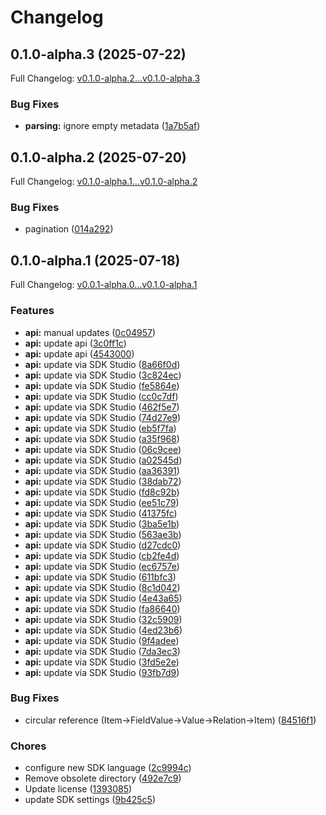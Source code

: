 # Changelog

## 0.1.0-alpha.3 (2025-07-22)

Full Changelog: [v0.1.0-alpha.2...v0.1.0-alpha.3](https://github.com/moonbaseai/moonbase-sdk-python/compare/v0.1.0-alpha.2...v0.1.0-alpha.3)

### Bug Fixes

* **parsing:** ignore empty metadata ([1a7b5af](https://github.com/moonbaseai/moonbase-sdk-python/commit/1a7b5af0794cc97aa7bb8fdea8a1e08f19b2156b))

## 0.1.0-alpha.2 (2025-07-20)

Full Changelog: [v0.1.0-alpha.1...v0.1.0-alpha.2](https://github.com/moonbaseai/moonbase-sdk-python/compare/v0.1.0-alpha.1...v0.1.0-alpha.2)

### Bug Fixes

* pagination ([014a292](https://github.com/moonbaseai/moonbase-sdk-python/commit/014a2927f9c55c734a620b1f025e824b8aabdb2b))

## 0.1.0-alpha.1 (2025-07-18)

Full Changelog: [v0.0.1-alpha.0...v0.1.0-alpha.1](https://github.com/moonbaseai/moonbase-sdk-python/compare/v0.0.1-alpha.0...v0.1.0-alpha.1)

### Features

* **api:** manual updates ([0c04957](https://github.com/moonbaseai/moonbase-sdk-python/commit/0c049571ec85720a12ec9fe080591e87714d0c8f))
* **api:** update api ([3c0ff1c](https://github.com/moonbaseai/moonbase-sdk-python/commit/3c0ff1c8b777886990e4a1e0e97b1b3de62c31ed))
* **api:** update api ([4543000](https://github.com/moonbaseai/moonbase-sdk-python/commit/4543000f3d7fec48de0fea159b0c96501279c9de))
* **api:** update via SDK Studio ([8a66f0d](https://github.com/moonbaseai/moonbase-sdk-python/commit/8a66f0d6c2f5e49cb1f55d8fc37cd519c0920fd7))
* **api:** update via SDK Studio ([3c824ec](https://github.com/moonbaseai/moonbase-sdk-python/commit/3c824ec566df0e80734f662149a496195a1974d3))
* **api:** update via SDK Studio ([fe5864e](https://github.com/moonbaseai/moonbase-sdk-python/commit/fe5864e04fe4ebc785ed9184b5c79d13753ad684))
* **api:** update via SDK Studio ([cc0c7df](https://github.com/moonbaseai/moonbase-sdk-python/commit/cc0c7df89b5d0246b998838087e6cc171b8669be))
* **api:** update via SDK Studio ([462f5e7](https://github.com/moonbaseai/moonbase-sdk-python/commit/462f5e773cb0c6bc510475ad723c1ce1c791b5ec))
* **api:** update via SDK Studio ([74d27e9](https://github.com/moonbaseai/moonbase-sdk-python/commit/74d27e92ef73482191424c86b1c27d4aaceb8df0))
* **api:** update via SDK Studio ([eb5f7fa](https://github.com/moonbaseai/moonbase-sdk-python/commit/eb5f7fa0de7bc055f02df525a4ae3350070c63b4))
* **api:** update via SDK Studio ([a35f968](https://github.com/moonbaseai/moonbase-sdk-python/commit/a35f968c17cd265b5537270f5bd4588e11d935b8))
* **api:** update via SDK Studio ([06c9cee](https://github.com/moonbaseai/moonbase-sdk-python/commit/06c9cee4f48d1a64790b7292c67209aab9d84fb4))
* **api:** update via SDK Studio ([a02545d](https://github.com/moonbaseai/moonbase-sdk-python/commit/a02545defafb2c566e6c51803007c765923c02ff))
* **api:** update via SDK Studio ([aa36391](https://github.com/moonbaseai/moonbase-sdk-python/commit/aa3639106da2171401c9b9539d33ba9ca67d9359))
* **api:** update via SDK Studio ([38dab72](https://github.com/moonbaseai/moonbase-sdk-python/commit/38dab7233e5c0951499cbe3fefa98e4c9ab2c60c))
* **api:** update via SDK Studio ([fd8c92b](https://github.com/moonbaseai/moonbase-sdk-python/commit/fd8c92b51353b199f710be05982f5388cdc04a8d))
* **api:** update via SDK Studio ([ee51c79](https://github.com/moonbaseai/moonbase-sdk-python/commit/ee51c7906e7dbc109fdeafd9ce67b16fbe7b4276))
* **api:** update via SDK Studio ([41375fc](https://github.com/moonbaseai/moonbase-sdk-python/commit/41375fc9e90c1fb7cf88a3144ab946a92f7f9692))
* **api:** update via SDK Studio ([3ba5e1b](https://github.com/moonbaseai/moonbase-sdk-python/commit/3ba5e1b9f24184e87a00090eb49c5e683347b2f9))
* **api:** update via SDK Studio ([563ae3b](https://github.com/moonbaseai/moonbase-sdk-python/commit/563ae3b7a299e8cdb53411fafb2eeca9429c9371))
* **api:** update via SDK Studio ([d27cdc0](https://github.com/moonbaseai/moonbase-sdk-python/commit/d27cdc078232cda66a1ef465fd22bf49523a4a7c))
* **api:** update via SDK Studio ([cb2fe4d](https://github.com/moonbaseai/moonbase-sdk-python/commit/cb2fe4ddc7302436b6e395bea659305be7e99b6e))
* **api:** update via SDK Studio ([ec6757e](https://github.com/moonbaseai/moonbase-sdk-python/commit/ec6757e2b444e9cba73c00377ec61797db77503b))
* **api:** update via SDK Studio ([611bfc3](https://github.com/moonbaseai/moonbase-sdk-python/commit/611bfc3eec55e241cd2ae98560d79e2071bd2e91))
* **api:** update via SDK Studio ([8c1d042](https://github.com/moonbaseai/moonbase-sdk-python/commit/8c1d0426ed57d8734869a9a2565478026de72795))
* **api:** update via SDK Studio ([4e43a65](https://github.com/moonbaseai/moonbase-sdk-python/commit/4e43a6543f3bac9372eb7733d430da922de02089))
* **api:** update via SDK Studio ([fa86640](https://github.com/moonbaseai/moonbase-sdk-python/commit/fa86640590cb2f7a45bc026fbbcd715e7393480e))
* **api:** update via SDK Studio ([32c5909](https://github.com/moonbaseai/moonbase-sdk-python/commit/32c5909573602dc0d48bd4c627889370881f3830))
* **api:** update via SDK Studio ([4ed23b6](https://github.com/moonbaseai/moonbase-sdk-python/commit/4ed23b654ec60a454434d97e68b2387246b8e888))
* **api:** update via SDK Studio ([9f4adee](https://github.com/moonbaseai/moonbase-sdk-python/commit/9f4adeeb7070f95df3a28d3cf6fc2ac97167106e))
* **api:** update via SDK Studio ([7da3ec3](https://github.com/moonbaseai/moonbase-sdk-python/commit/7da3ec37f83cf33c2b6c8abd12c570ccb8b293be))
* **api:** update via SDK Studio ([3fd5e2e](https://github.com/moonbaseai/moonbase-sdk-python/commit/3fd5e2eb0a0a8ffcd86e427d8e0993f331ae9b6b))
* **api:** update via SDK Studio ([93fb7d9](https://github.com/moonbaseai/moonbase-sdk-python/commit/93fb7d953a361082cec0a79af99d55283e52c561))


### Bug Fixes

* circular reference (Item-&gt;FieldValue->Value->Relation->Item) ([84516f1](https://github.com/moonbaseai/moonbase-sdk-python/commit/84516f14ab0a04877ea5e53e5c48cb0de0857e5c))


### Chores

* configure new SDK language ([2c9994c](https://github.com/moonbaseai/moonbase-sdk-python/commit/2c9994ca2fa09f35601dae4d0818f4c6b012cc70))
* Remove obsolete directory ([492e7c9](https://github.com/moonbaseai/moonbase-sdk-python/commit/492e7c961f48ef59150006b71a343f2e6189659b))
* Update license ([1393085](https://github.com/moonbaseai/moonbase-sdk-python/commit/13930851d661b249fe9260f28157c1d6e4e10203))
* update SDK settings ([9b425c5](https://github.com/moonbaseai/moonbase-sdk-python/commit/9b425c573765045160ff67d9dced9d0e292d01cb))
